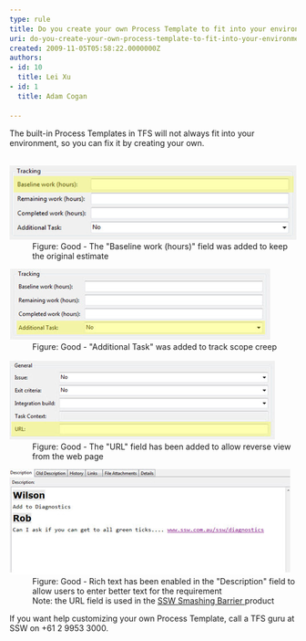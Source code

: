 ```yaml
---
type: rule
title: Do you create your own Process Template to fit into your environment?
uri: do-you-create-your-own-process-template-to-fit-into-your-environment
created: 2009-11-05T05:58:22.0000000Z
authors:
- id: 10
  title: Lei Xu
- id: 1
  title: Adam Cogan

---
```




<span class='intro'> The built-in Process Templates in TFS will not always fit into your environment, so you&#160;can fix it by creating your own. <br>
<br>
 </span>

<dl class="goodImage"><dt><img width="592" height="130" class="ms-rteCustom-ImageArea" src="./SSWAgile-Baseline-1.jpg" alt="" /></dt><dd>Figure&#58; Good - The &quot;Baseline work (hours)&quot; field was added to keep the original estimate</dd></dl><dl class="goodImage"><dt><img class="ms-rteCustom-ImageArea" src="./SSWAgile-Additional.jpg" alt="" /></dt><dd>Figure&#58; Good - &quot;Additional Task&quot; was added to track scope creep</dd></dl><dl class="goodImage"><dt><img class="ms-rteCustom-ImageArea" src="./SSWAgile-URL.jpg" alt="" /></dt><dd>Figure&#58; Good -&#160;The &quot;URL&quot; field has been added to allow reverse view from the web page</dd></dl><dl class="goodImage"><dt><img class="ms-rteCustom-ImageArea" src="./SSWAgile-RichText.jpg" alt="" /></dt><dd>Figure&#58; Good - Rich text has been enabled in the &quot;Description&quot; field to allow users to enter better text for the requirement<br> Note&#58; the URL field is used in the  
<a href="http&#58;//sharepoint.ssw.com.au/Products/TFSSmashingBarrier/Default.aspx">SSW Smashing Barrier </a>product</dd></dl><p class="greyBox">If you want help customizing your own Process Template, call a TFS guru at SSW on +61 2 9953 3000.</p>


